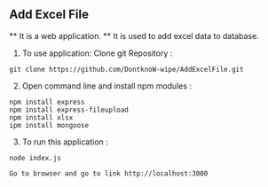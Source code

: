 ## Add Excel File

** It is a web application.
** It is used to add excel data to database.

1. To use application: 
Clone git Repository : 
```shell
git clone https://github.com/DontknoW-wipe/AddExcelFile.git
```
2. Open command line and install npm modules : 
```shell
npm install express
npm install express-fileupload
npm install xlsx
ipm install mongoose
```
3. To run this application :
```shell
node index.js
```
```shell
Go to browser and go to link http://localhost:3000
```
